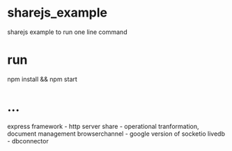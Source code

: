 # sharejs_example
sharejs example to run one line command

# run
npm install && npm start

# ...
express framework - http server
share - operational tranformation, document management
browserchannel - google version of socketio
livedb - dbconnector
